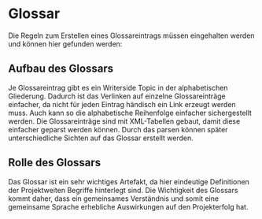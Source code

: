# Glossar

<note>
    <p>
        Die Regeln zum Erstellen eines Glossareintrags müssen eingehalten 
        werden und können hier gefunden werden: 
        <a  href="Writerside-howto-and-best-practice-BD.md"
            anchor="glossar-eintrag-anlegen"></a>
    </p>
</note>

## Aufbau des Glossars

Je Glossareintrag gibt es ein Writerside Topic in der alphabetischen Gliederung.
Dadurch ist das Verlinken auf einzelne Glossareinträge einfacher,
da nicht für jeden Eintrag händisch ein Link erzeugt werden muss.
Auch kann so die alphabetische Reihenfolge einfacher sichergestellt werden.
Die Glossareinträge sind mit XML-Tabellen gebaut, damit
diese einfacher geparst werden können. Durch das parsen können später
unterschiedliche Sichten auf das Glossar erstellt werden.



## Rolle des Glossars

Das Glossar ist ein sehr wichtiges Artefakt, da hier eindeutige Definitionen
der Projektweiten Begriffe hinterlegt sind. Die Wichtigkeit des Glossars kommt daher,
dass ein gemeinsames Verständnis und somit eine gemeinsame Sprache erhebliche
Auswirkungen auf den Projekterfolg hat.

